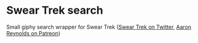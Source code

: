 # Swear Trek search

Small giphy search wrapper for Swear Trek ([Swear Trek on Twitter](https://twitter.com/swear_trek), [Aaron Reynolds
 on Patreon](https://twitter.com/swear_trek))
